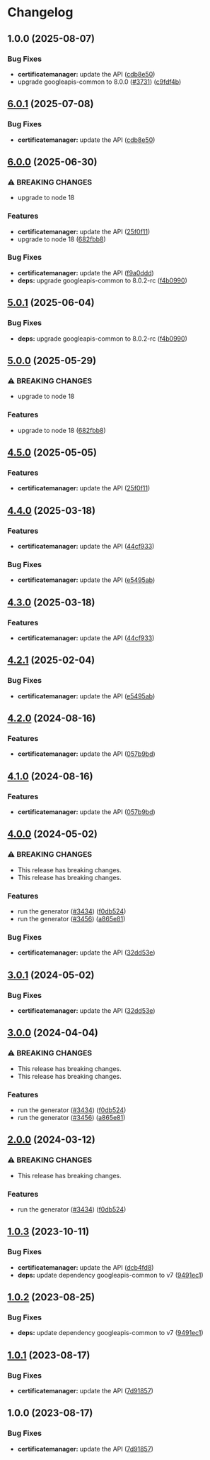 # Changelog

## 1.0.0 (2025-08-07)


### Bug Fixes

* **certificatemanager:** update the API ([cdb8e50](https://github.com/googleapis/google-api-nodejs-client/commit/cdb8e50587d6dee816d6e854404a89b908c567e7))
* upgrade googleapis-common to 8.0.0  ([#3731](https://github.com/googleapis/google-api-nodejs-client/issues/3731)) ([c9fdf4b](https://github.com/googleapis/google-api-nodejs-client/commit/c9fdf4b34d6c9bcf608eee35dd281d4680be9797))

## [6.0.1](https://github.com/googleapis/google-api-nodejs-client/compare/certificatemanager-v6.0.0...certificatemanager-v6.0.1) (2025-07-08)


### Bug Fixes

* **certificatemanager:** update the API ([cdb8e50](https://github.com/googleapis/google-api-nodejs-client/commit/cdb8e50587d6dee816d6e854404a89b908c567e7))

## [6.0.0](https://github.com/googleapis/google-api-nodejs-client/compare/certificatemanager-v5.0.1...certificatemanager-v6.0.0) (2025-06-30)


### ⚠ BREAKING CHANGES

* upgrade to node 18

### Features

* **certificatemanager:** update the API ([25f0f11](https://github.com/googleapis/google-api-nodejs-client/commit/25f0f116141ed890a0a7879b0342dc9dbcd892ea))
* upgrade to node 18 ([682fbb8](https://github.com/googleapis/google-api-nodejs-client/commit/682fbb869189ae92b3e9a194d37d0548af0c1f92))


### Bug Fixes

* **certificatemanager:** update the API ([f9a0ddd](https://github.com/googleapis/google-api-nodejs-client/commit/f9a0ddd8ea90cd304958fec9b26c1c7e6bcdd212))
* **deps:** upgrade googleapis-common to 8.0.2-rc ([f4b0990](https://github.com/googleapis/google-api-nodejs-client/commit/f4b099071040cfbcfe4a2e7d487d45ee93b369e0))

## [5.0.1](https://github.com/googleapis/google-api-nodejs-client/compare/certificatemanager-v5.0.0...certificatemanager-v5.0.1) (2025-06-04)


### Bug Fixes

* **deps:** upgrade googleapis-common to 8.0.2-rc ([f4b0990](https://github.com/googleapis/google-api-nodejs-client/commit/f4b099071040cfbcfe4a2e7d487d45ee93b369e0))

## [5.0.0](https://github.com/googleapis/google-api-nodejs-client/compare/certificatemanager-v4.5.0...certificatemanager-v5.0.0) (2025-05-29)


### ⚠ BREAKING CHANGES

* upgrade to node 18

### Features

* upgrade to node 18 ([682fbb8](https://github.com/googleapis/google-api-nodejs-client/commit/682fbb869189ae92b3e9a194d37d0548af0c1f92))

## [4.5.0](https://github.com/googleapis/google-api-nodejs-client/compare/certificatemanager-v4.4.0...certificatemanager-v4.5.0) (2025-05-05)


### Features

* **certificatemanager:** update the API ([25f0f11](https://github.com/googleapis/google-api-nodejs-client/commit/25f0f116141ed890a0a7879b0342dc9dbcd892ea))

## [4.4.0](https://github.com/googleapis/google-api-nodejs-client/compare/certificatemanager-v4.3.0...certificatemanager-v4.4.0) (2025-03-18)


### Features

* **certificatemanager:** update the API ([44cf933](https://github.com/googleapis/google-api-nodejs-client/commit/44cf93302ef0547caf8755db685ceff0ff165ba9))


### Bug Fixes

* **certificatemanager:** update the API ([e5495ab](https://github.com/googleapis/google-api-nodejs-client/commit/e5495abdd6b4d82256e0a5db516a87ca5910f8db))

## [4.3.0](https://github.com/googleapis/google-api-nodejs-client/compare/certificatemanager-v4.2.1...certificatemanager-v4.3.0) (2025-03-18)


### Features

* **certificatemanager:** update the API ([44cf933](https://github.com/googleapis/google-api-nodejs-client/commit/44cf93302ef0547caf8755db685ceff0ff165ba9))

## [4.2.1](https://github.com/googleapis/google-api-nodejs-client/compare/certificatemanager-v4.2.0...certificatemanager-v4.2.1) (2025-02-04)


### Bug Fixes

* **certificatemanager:** update the API ([e5495ab](https://github.com/googleapis/google-api-nodejs-client/commit/e5495abdd6b4d82256e0a5db516a87ca5910f8db))

## [4.2.0](https://github.com/googleapis/google-api-nodejs-client/compare/certificatemanager-v4.1.0...certificatemanager-v4.2.0) (2024-08-16)


### Features

* **certificatemanager:** update the API ([057b9bd](https://github.com/googleapis/google-api-nodejs-client/commit/057b9bd6aaf74121d1e25110509f095f402d6b98))

## [4.1.0](https://github.com/googleapis/google-api-nodejs-client/compare/certificatemanager-v4.0.0...certificatemanager-v4.1.0) (2024-08-16)


### Features

* **certificatemanager:** update the API ([057b9bd](https://github.com/googleapis/google-api-nodejs-client/commit/057b9bd6aaf74121d1e25110509f095f402d6b98))

## [4.0.0](https://github.com/googleapis/google-api-nodejs-client/compare/certificatemanager-v3.0.1...certificatemanager-v4.0.0) (2024-05-02)


### ⚠ BREAKING CHANGES

* This release has breaking changes.
* This release has breaking changes.

### Features

* run the generator ([#3434](https://github.com/googleapis/google-api-nodejs-client/issues/3434)) ([f0db524](https://github.com/googleapis/google-api-nodejs-client/commit/f0db524bb26f05cea3dec4c0ed66b496399e3857))
* run the generator ([#3456](https://github.com/googleapis/google-api-nodejs-client/issues/3456)) ([a865e81](https://github.com/googleapis/google-api-nodejs-client/commit/a865e81539b315d3b321650663ba0b2555b1e5a1))


### Bug Fixes

* **certificatemanager:** update the API ([32dd53e](https://github.com/googleapis/google-api-nodejs-client/commit/32dd53e849a341afbd7f0f52548485167556f85d))

## [3.0.1](https://github.com/googleapis/google-api-nodejs-client/compare/certificatemanager-v3.0.0...certificatemanager-v3.0.1) (2024-05-02)


### Bug Fixes

* **certificatemanager:** update the API ([32dd53e](https://github.com/googleapis/google-api-nodejs-client/commit/32dd53e849a341afbd7f0f52548485167556f85d))

## [3.0.0](https://github.com/googleapis/google-api-nodejs-client/compare/certificatemanager-v2.0.0...certificatemanager-v3.0.0) (2024-04-04)


### ⚠ BREAKING CHANGES

* This release has breaking changes.
* This release has breaking changes.

### Features

* run the generator ([#3434](https://github.com/googleapis/google-api-nodejs-client/issues/3434)) ([f0db524](https://github.com/googleapis/google-api-nodejs-client/commit/f0db524bb26f05cea3dec4c0ed66b496399e3857))
* run the generator ([#3456](https://github.com/googleapis/google-api-nodejs-client/issues/3456)) ([a865e81](https://github.com/googleapis/google-api-nodejs-client/commit/a865e81539b315d3b321650663ba0b2555b1e5a1))

## [2.0.0](https://github.com/googleapis/google-api-nodejs-client/compare/certificatemanager-v1.0.3...certificatemanager-v2.0.0) (2024-03-12)


### ⚠ BREAKING CHANGES

* This release has breaking changes.

### Features

* run the generator ([#3434](https://github.com/googleapis/google-api-nodejs-client/issues/3434)) ([f0db524](https://github.com/googleapis/google-api-nodejs-client/commit/f0db524bb26f05cea3dec4c0ed66b496399e3857))

## [1.0.3](https://github.com/googleapis/google-api-nodejs-client/compare/certificatemanager-v1.0.2...certificatemanager-v1.0.3) (2023-10-11)


### Bug Fixes

* **certificatemanager:** update the API ([dcb4fd8](https://github.com/googleapis/google-api-nodejs-client/commit/dcb4fd82a2c9279295c98348dbfb2099fc6efc6c))
* **deps:** update dependency googleapis-common to v7 ([9491ec1](https://github.com/googleapis/google-api-nodejs-client/commit/9491ec1cdc3c413e7d73edcfcd59cf5c28a7c855))

## [1.0.2](https://github.com/googleapis/google-api-nodejs-client/compare/certificatemanager-v1.0.1...certificatemanager-v1.0.2) (2023-08-25)


### Bug Fixes

* **deps:** update dependency googleapis-common to v7 ([9491ec1](https://github.com/googleapis/google-api-nodejs-client/commit/9491ec1cdc3c413e7d73edcfcd59cf5c28a7c855))

## [1.0.1](https://github.com/googleapis/google-api-nodejs-client/compare/certificatemanager-v1.0.0...certificatemanager-v1.0.1) (2023-08-17)


### Bug Fixes

* **certificatemanager:** update the API ([7d91857](https://github.com/googleapis/google-api-nodejs-client/commit/7d91857b203ab865b1bdae1b0ce7750f2abff2e5))

## 1.0.0 (2023-08-17)


### Bug Fixes

* **certificatemanager:** update the API ([7d91857](https://github.com/googleapis/google-api-nodejs-client/commit/7d91857b203ab865b1bdae1b0ce7750f2abff2e5))
